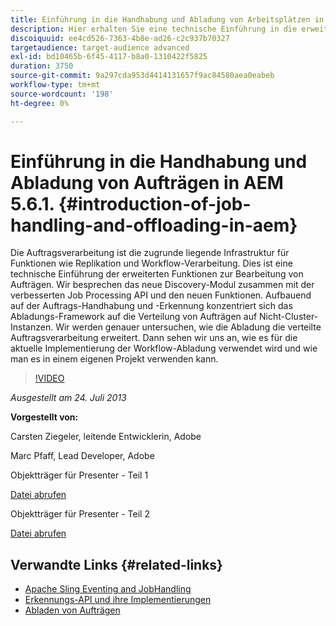 ```yaml
---
title: Einführung in die Handhabung und Abladung von Arbeitsplätzen in AEM 5.6.1.
description: Hier erhalten Sie eine technische Einführung in die erweiterten Funktionen zur Bearbeitung von Aufträgen. Die Auftragsverarbeitung ist die zugrunde liegende Infrastruktur für Funktionen wie Replikation und Workflow-Verarbeitung. Erfahren Sie mehr über das Erkennungsmodul sowie die verbesserte Auftrags-Verarbeitungs-API und neue Funktionen.
discoiquuid: ee4cd526-7363-4b8e-ad26-c2c937b70327
targetaudience: target-audience advanced
exl-id: bd10465b-6f45-4117-b8a0-1310422f5825
duration: 3750
source-git-commit: 9a297cda953d4414131657f9ac84580aea0eabeb
workflow-type: tm+mt
source-wordcount: '198'
ht-degree: 0%

---
```


# Einführung in die Handhabung und Abladung von Aufträgen in AEM 5.6.1. {#introduction-of-job-handling-and-offloading-in-aem}

Die Auftragsverarbeitung ist die zugrunde liegende Infrastruktur für Funktionen wie Replikation und Workflow-Verarbeitung. Dies ist eine technische Einführung der erweiterten Funktionen zur Bearbeitung von Aufträgen. Wir besprechen das neue Discovery-Modul zusammen mit der verbesserten Job Processing API und den neuen Funktionen. Aufbauend auf der Auftrags-Handhabung und -Erkennung konzentriert sich das Abladungs-Framework auf die Verteilung von Aufträgen auf Nicht-Cluster-Instanzen. Wir werden genauer untersuchen, wie die Abladung die verteilte Auftragsverarbeitung erweitert. Dann sehen wir uns an, wie es für die aktuelle Implementierung der Workflow-Abladung verwendet wird und wie man es in einem eigenen Projekt verwenden kann.

>[!VIDEO](https://video.tv.adobe.com/v/19580/?quality=9)

*Ausgestellt am 24. Juli 2013*

**Vorgestellt von:**

Carsten Ziegeler, leitende Entwicklerin, Adobe

Marc Pfaff, Lead Developer, Adobe

Objektträger für Presenter - Teil 1

[Datei abrufen](assets/jobhandling.pdf)

Objektträger für Presenter - Teil 2

[Datei abrufen](assets/offloading.pdf)

## Verwandte Links {#related-links}

* [Apache Sling Eventing and JobHandling](https://sling.apache.org/documentation/bundles/apache-sling-eventing-and-job-handling.html)
* [Erkennungs-API und ihre Implementierungen](https://sling.apache.org/documentation/bundles/discovery-api-and-impl.html)
* [Abladen von Aufträgen](https://docs.adobe.com/docs/en/cq/current/deploying/offloading.html)
